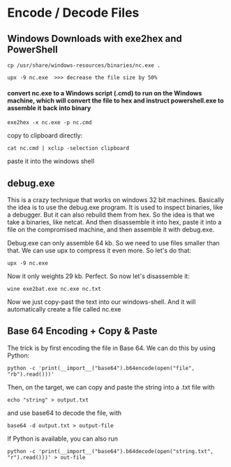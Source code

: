 # Encode / Decode Files

## Windows Downloads with exe2hex and PowerShell

```
cp /usr/share/windows-resources/binaries/nc.exe .

upx -9 nc.exe  >>> decrease the file size by 50%
```

#### convert nc.exe to a Windows script (.cmd) to run on the Windows machine, which will convert the file to hex and instruct powershell.exe to assemble it back into binary

```
exe2hex -x nc.exe -p nc.cmd
```

copy to clipboard directly:

```
cat nc.cmd | xclip -selection clipboard
```

paste it into the windows shell

## debug.exe

This is a crazy technique that works on windows 32 bit machines. Basically the idea is to use the debug.exe program. It is used to inspect binaries, like a debugger. But it can also rebuild them from hex. So the idea is that we take a binaries, like netcat. And then disassemble it into hex, paste it into a file on the compromised machine, and then assemble it with debug.exe.

Debug.exe can only assemble 64 kb. So we need to use files smaller than that. We can use upx to compress it even more. So let's do that:

```
upx -9 nc.exe
```

Now it only weights 29 kb. Perfect. So now let's disassemble it:

```
wine exe2bat.exe nc.exe nc.txt
```

Now we just copy-past the text into our windows-shell. And it will automatically create a file called nc.exe

## Base 64 Encoding + Copy & Paste

The trick is by first encoding the file in Base 64. We can do this by using Python:

```
python -c 'print(__import__("base64").b64encode(open("file", "rb").read()))'
```

Then, on the target, we can copy and paste the string into a .txt file with

```
echo "string" > output.txt
```

and use base64 to decode the file, with

```
base64 -d output.txt > output-file
```

If Python is available, you can also run

```
python -c 'print(__import__("base64").b64decode(open("string.txt", "r").read()))' > out-file
```
